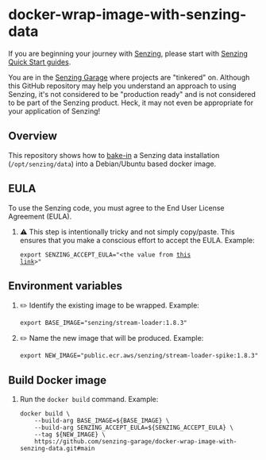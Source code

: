 # docker-wrap-image-with-senzing-data

If you are beginning your journey with
[Senzing](https://senzing.com/),
please start with
[Senzing Quick Start guides](https://docs.senzing.com/quickstart/).

You are in the
[Senzing Garage](https://github.com/senzing-garage)
where projects are "tinkered" on.
Although this GitHub repository may help you understand an approach to using Senzing,
it's not considered to be "production ready" and is not considered to be part of the Senzing product.
Heck, it may not even be appropriate for your application of Senzing!

## Overview

This repository shows how to
[bake-in](https://github.com/senzing-garage/knowledge-base/blob/main/WHATIS/baked-in.md)
a Senzing data installation (`/opt/senzing/data`) into a Debian/Ubuntu based docker image.

## EULA

To use the Senzing code, you must agree to the End User License Agreement (EULA).

1. :warning: This step is intentionally tricky and not simply copy/paste.
   This ensures that you make a conscious effort to accept the EULA.
   Example:

    <code>export SENZING_ACCEPT_EULA="&lt;the value from [this link](https://github.com/senzing-garage/knowledge-base/blob/main/lists/environment-variables.md#senzing_accept_eula)&gt;"</code>

## Environment variables

1. :pencil2: Identify the existing image to be wrapped.
   Example:

    ```console
    export BASE_IMAGE="senzing/stream-loader:1.8.3"
    ```

1. :pencil2: Name the new image that will be produced.
   Example:

    ```console
    export NEW_IMAGE="public.ecr.aws/senzing/stream-loader-spike:1.8.3"
    ```

## Build Docker image

1. Run the `docker build` command.
   Example:

    ```console
    docker build \
        --build-arg BASE_IMAGE=${BASE_IMAGE} \
        --build-arg SENZING_ACCEPT_EULA=${SENZING_ACCEPT_EULA} \
        --tag ${NEW_IMAGE} \
        https://github.com/senzing-garage/docker-wrap-image-with-senzing-data.git#main
    ```
